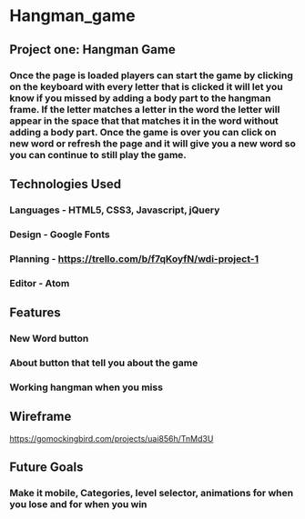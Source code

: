 # Hangman_game

## Project one: Hangman Game

### Once the page is loaded players can start the game by clicking on the keyboard with every letter that is clicked it will let you know if you missed by adding a body part to the hangman frame. If the letter matches a letter in the word the letter will appear in the space that that matches it in the word without adding a body part. Once the game is over you can click on new word or refresh the page and it will give you a new word so you can continue to still play the game.

## Technologies Used

### Languages - HTML5, CSS3, Javascript, jQuery

### Design - Google Fonts

### Planning - https://trello.com/b/f7qKoyfN/wdi-project-1

### Editor - Atom

## Features

### New Word button

### About button that tell you about the game

### Working hangman when you miss

## Wireframe
https://gomockingbird.com/projects/uai856h/TnMd3U
## Future Goals
### Make it mobile, Categories, level selector, animations for when you lose and for when you win
